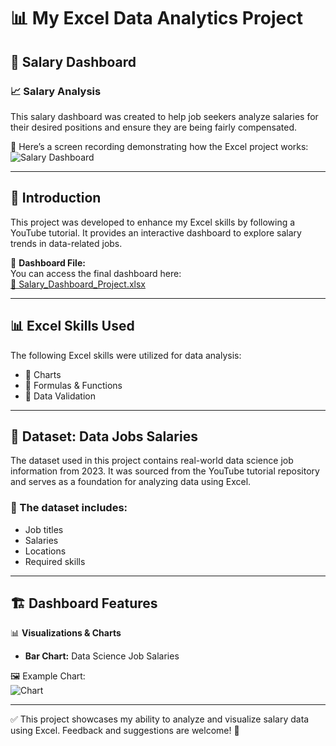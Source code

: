 # 📊 My Excel Data Analytics Project  

## 💼 Salary Dashboard  

### 📈 Salary Analysis  
This salary dashboard was created to help job seekers analyze salaries for their desired positions and ensure they are being fairly compensated.  

🎥 Here’s a screen recording demonstrating how the Excel project works:  
![Salary Dashboard](https://github.com/user-attachments/assets/484f69d0-0fa7-4c01-a190-89b22d525374)  

---

## 🏁 Introduction  
This project was developed to enhance my Excel skills by following a YouTube tutorial. It provides an interactive dashboard to explore salary trends in data-related jobs.  

📂 **Dashboard File:**  
You can access the final dashboard here:  
[📎 Salary_Dashboard_Project.xlsx](https://github.com/user-attachments/files/18691350/Salary_Dashboard_Project.xlsx)  

---

## 📊 Excel Skills Used  
The following Excel skills were utilized for data analysis:  

- 📌 Charts  
- 📌 Formulas & Functions  
- 📌 Data Validation  

---

## 📂 Dataset: Data Jobs Salaries  
The dataset used in this project contains real-world data science job information from 2023. It was sourced from the YouTube tutorial repository and serves as a foundation for analyzing data using Excel.  

### 📌 The dataset includes:  
- Job titles  
- Salaries  
- Locations  
- Required skills  

---

## 🏗️ Dashboard Features  

📊 **Visualizations & Charts**  
- **Bar Chart:** Data Science Job Salaries  

🖼️ Example Chart:  
![Chart](https://github.com/user-attachments/assets/740ecd73-3382-4b75-9460-87678ab445d3)  

---

✅ This project showcases my ability to analyze and visualize salary data using Excel. Feedback and suggestions are welcome! 🚀  
